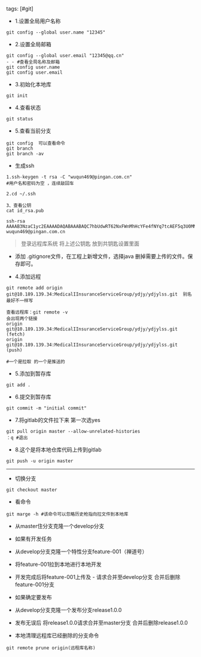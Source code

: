 tags: [#git]

- 1.设置全局用户名称
 
```
git config --global user.name "12345"
```

- 2.设置全局邮箱

```
git config --global user.email "12345@qq.cn"
- - #查看全局名称及邮箱
git config user.name
git config user.email
```


- 3.初始化本地库

```
git init
```

- 4.查看状态

```
git status
```

- 5.查看当前分支

```
git config  可以查看命令
git branch
git branch -av
```



- 生成ssh



```
1.ssh-keygen -t rsa -C "wuqun469@pingan.com.cn"
#用户名和密码为空 ，连续敲回车

2.cd ~/.ssh

3、查看公钥
cat id_rsa.pub 

ssh-rsa AAAAB3NzaC1yc2EAAAADAQABAAABAQC7hbUdwRT62NxFWnMhHcYFe4fNYq7tcAEF5q3U0MMWnk85tOq4ERrRqZQ4ZEKI+UWsLH/ddLMaZKk4xxNSYSyzO1sHbd1It1UXBfbEvHoBw44waVk6BsbEkclgUqyBg85ZW0t4oSnTIrYWtaPBhLc0Hz1uhQHpf1S5ZRO5H9KBCjeQHU14o2snJXcvGn9OdqwSCgTBPYs+sqCvieU5Mhw3kzvjYXXIcev+TJGdw2bYljMrvfavTo6SfqKTp+O6OfLJOZUnpVXdOqpPHIQJpUygZfMscgDzKCoby66YUNOROTZ+y5Xs9CntWDL64LoGJ99ocfZh3So6rziTaWInIUGJ wuqun469@pingan.com.cn
```

> 登录远程库系统 将上述公钥匙 放到共钥匙设置里面
 
- 添加  .gitignore文件，在工程上新增文件，选择java 删掉需要上传的文件。保存即可。

- 4.添加远程  

```
git remote add origin git@10.189.139.34:MedicalIInsuranceServiceGroup/ydjy/ydjylss.git  别名最好不一样写

查看远程库：git remote -v
会出现两个链接
origin  git@10.189.139.34:MedicalIInsuranceServiceGroup/ydjy/ydjylss.git (fetch)
origin  git@10.189.139.34:MedicalIInsuranceServiceGroup/ydjy/ydjylss.git (push)

#一个是拉取 的一个是推送的
```
- 5.添加到暂存库

```
git add .
```
- 6.提交到暂存库

```
git commit -m "initial commit"
```

- 7.将gitlab的文件拉下来  第一次选yes

```
git pull origin master --allow-unrelated-histories
：q #退出
```
- 8.这个是将本地仓库代码上传到gitlab

```
git push -u origin master
```

---
- 切换分支

```
git checkout master
```

- 看命令

```
git marge -h #该命令可以忽略历史枪指向拉文件到本地库
```
- 从master住分支克隆一个develop分支
- 如果有开发任务
- 从develop分支克隆一个特性分支feature-001（禅道号）
- 将feature-001拉到本地进行本地开发
- 开发完成后将feature-001上传及  - 请求合并至develop分支  合并后删除feature-001分支
- 如果确定要发布  
- 从develop分支克隆一个发布分支release1.0.0
- 发布无误后 将release1.0.0请求合并至master分支  合并后删除release1.0.0

- 本地清理远程库已经删除的分支命令

```
git remote prune origin(远程库名称)
```
